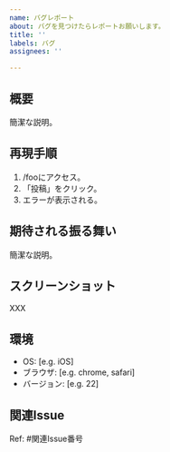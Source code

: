 ```yaml
---
name: バグレポート
about: バグを見つけたらレポートお願いします。
title: ''
labels: バグ
assignees: ''

---
```


## 概要

簡潔な説明。

## 再現手順

1. /fooにアクセス。
2. 「投稿」をクリック。
3. エラーが表示される。

## 期待される振る舞い

簡潔な説明。

## スクリーンショット

XXX

## 環境

 - OS: [e.g. iOS]
 - ブラウザ: [e.g. chrome, safari]
 - バージョン: [e.g. 22]

## 関連Issue

Ref: #関連Issue番号
